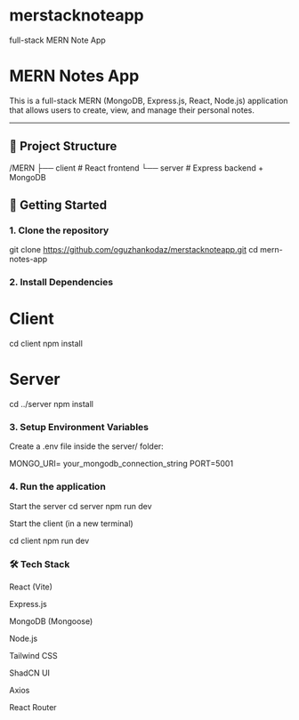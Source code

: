 # merstacknoteapp
full-stack MERN Note App

# MERN Notes App

This is a full-stack MERN (MongoDB, Express.js, React, Node.js) application that allows users to create, view, and manage their personal notes.

---

## 📁 Project Structure
/MERN
├── client # React frontend
└── server # Express backend + MongoDB


## 🚀 Getting Started

### 1. Clone the repository


git clone https://github.com/oguzhankodaz/merstacknoteapp.git
cd mern-notes-app

### 2. Install Dependencies

# Client
cd client
npm install

# Server
cd ../server
npm install

### 3. Setup Environment Variables

Create a .env file inside the server/ folder:

MONGO_URI= your_mongodb_connection_string
PORT=5001

### 4. Run the application
Start the server
cd server
npm run dev

Start the client (in a new terminal)

cd client
npm run dev


### 🛠 Tech Stack
React (Vite)

Express.js

MongoDB (Mongoose)

Node.js

Tailwind CSS

ShadCN UI

Axios

React Router
